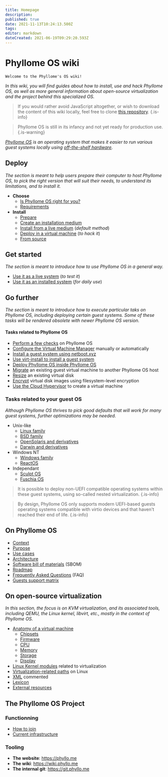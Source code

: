 ```yaml
---
title: Homepage
description: 
published: true
date: 2021-11-13T10:24:13.500Z
tags: 
editor: markdown
dateCreated: 2021-06-19T09:29:20.593Z
---
```


# Phyllome OS wiki

`Welcome to the Phyllome's OS wiki! `

*In this wiki, you will find guides about how to install, use and hack Phyllome OS, as well as more general information about open-source virtualization and the project behind this specialized OS.*

> If you would rather avoid JavaScript altogether, or wish to download the content of this wiki locally, feel free to clone [this repository](https://github.com/PhyllomeOS/wiki).
{.is-info}

> Phyllome OS is still in its infancy and not yet ready for production use.
{.is-warning}

*[Phyllome OS](https://phyllo.me/) is an operating system that makes it easier to run various guest systems locally using [off-the-shelf hardware](https://wiki.phyllo.me/deploy/requirements).*

## Deploy

*The section is meant to help users prepare their computer to host Phyllome OS, to pick the right version that will suit their needs, to understand its limitations, and to install it.*

* **Choose**
	* [Is Phyllome OS right for you?](/deploy/rightforyou)
  * [Requirements](/deploy/requirements)
* **Install**
  * [Prepare](/deploy/prepare)
  * [Create an installation medium](/deploy/medium)
  * [Install from a live medium](/deploy/live) (*default method*)
  * [Deploy in a virtual machine](/deploy/vm) (*to hack it*)
  * [From source](/deploy/source)

## Get started

*The section is meant to introduce how to use Phyllome OS in a general way.*

* [Use it as a live system](/getstarted/live) (*to test it*)
* [Use it as an installed system](/getstarted/disk) (*for daily use*)

## Go further

*The section is meant to introduce how to execute particular taks on Phyllome OS, including deploying certain guest systems. Some of these tasks will be rendered obsolete with newer Phyllome OS version.*

#### Tasks related to Phyllome OS

* [Perform a few checks](/gofurther/checks) on Phyllome OS
* [Configure the Virtual Machine Manager](/gofurther/virt-manager) manually or automatically
* [Install a guest system using netboot.xyz](/gofurther/install-guest)
* [Use virt-install to install a guest system](/gofurther/virt-install) 
* [Deploy Phyllome OS inside Phyllome OS](/gofurther/inception)
* [Migrate](/gofurther/migrate) an existing guest virtual machine to another Phyllome OS host
* [Resize](/gofurther/resize) an existing virtual disk
* [Encrypt](/gofurther/encrypt) virtual disk images using filesystem-level encryption
* [Use the Cloud Hypervisor](/gofurther/cloud-hypervisor) to create a virtual machine

### Tasks related to your guest OS

*Although Phyllome OS thrives to pick good defaults that will work for many guest systems, further optimizations may be needed.* 

* Unix-like
	* [Linux family](/gofurther/linux)
  * [BSD family](/gofurther/bsd)
  * [OpenSolaris and derivatives](/gofurther/opensolaris)
  * [Darwin and derivatives](/gofurther/darwin)
* Windows NT
	* [Windows family](/gofurther/windows)
  * [ReactOS](/gofurther/reactos)
* Independant
	* [Sculpt OS](/gofurther/sculpt-os)
  * [Fuschia OS](/gofurther/fuschia-os)

> It is possible to deploy non-UEFI compatible operating systems within these guest systems, using so-called nested virtualization.
{.is-info}

> By design, Phyllome OS only supports modern UEFI-based guests operating systems compatible with virtio devices and that haven't reached their end of life.
{.is-info}

## On Phyllome OS 

* [Context](/phyllomeos/context)
* [Purpose](/phyllomeos/purpose)
* [Use cases](/phyllomeos/use-cases)
* [Architecture](/phyllomeos/architecture)
* [Software bill of materials](/phyllomeos/sbom) (SBOM)
* [Roadmap](/phyllomeos/roadmap)
* [Frequently Asked Questions](/phyllomeos/faq) (FAQ)
* [Guests support matrix](/phyllomeos/guests)

## On open-source virtualization

*In this section, the focus is on KVM virtualization, and its associated tools, including QEMU, the Linux kernel, libvirt, etc., mostly in the context of Phyllome OS.* 

* [Anatomy of a virtual machine](/virt/vm)
	* [Chipsets](/virt/chipset)
  * [Firmware](/virt/firmware)
  * [CPU](/virt/cpu)
  * [Memory](/virt/memory)
  * [Storage](/virt/storage)
  * [Display](/virt/display)
* [Linux Kernel modules](/virt/kernel-modules) related to virtualization
* [Virtualization-related paths](/virt/linux-paths) on Linux
* [XML](/virt/xml) commented 
* [Lexicon](/virt/lexicon) 
* [External resources](/virt/resources)

## The Phyllome OS Project

### Functionning

* [How to join](/project/join)
* [Current infrastructure](/project/infrastructure)

### Tooling

* **The website**: https://phyllo.me
* **The wiki**: https://wiki.phyllo.me
* **The internal git**: https://git.phyllo.me